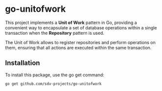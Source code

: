 # go-unitofwork
This project implements a **Unit of Work** pattern in Go, providing a convenient way to encapsulate a set of database operations within a single transaction when the **Repository** pattern is used. 

The Unit of Work allows to register repositories and perform operations on them, ensuring that all actions are executed within the same transaction.

## Installation
To install this package, use the go get command:

```sh
go get github.com/sdv-projects/go-unitofwork
```
